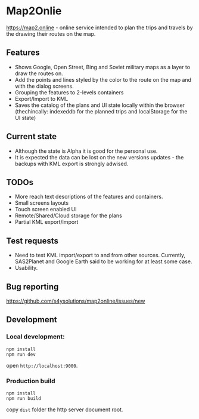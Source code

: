 # Map2Onlie

https://map2.online - online service intended to plan the trips and travels by the drawing their
routes on the map.

## Features
* Shows Google, Open Street, Bing and Soviet military maps as a layer to draw the routes on.
* Add the points and lines styled by the color to the route on the map and with the dialog screens.
* Grouping the features to 2-levels containers
* Export/Import to KML
* Saves the catalog of the plans and UI state locally within the browser (thechincally: indexeddb
  for the planned trips and localStorage for the UI state)

## Current state
* Although the state is Alpha it is good for the personal use.
* It is expected the data can be lost on the new versions updates - the backups with KML
  export is strongly adwised.

## TODOs
* More reach text descriptions of the features and containers.
* Small screens layouts
* Touch screen enabled UI
* Remote/Shared/Cloud storage for the plans
* Partial KML export/import

## Test requests
* Need to test KML import/export to and from other sources. Currently, SAS2Planet and Google Earth
  said to be working for at least some case.
* Usability.

## Bug reporting
  https://github.com/s4ysolutions/map2online/issues/new
  
## Development

### Local development:
```
npm install
npm run dev
```
open `http://localhost:9000`.

### Production build

```
npm install
npm run build
```
 copy `dist` folder the http server document root.